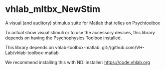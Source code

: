 # vhlab_mltbx_NewStim
A visual (and auditory) stimulus suite for Matlab that relies on Psychtoolbox

To actual show visual stimuli or to use the accessory devices, this library depends on having the Psychophysics Toolbox installed.

This library depends on vhlab-toolbox-matlab:  git://github.com/VH-Lab/vhlab-toolbox-matlab

We recommend installing this with NDI installer: https://code.vhlab.org
